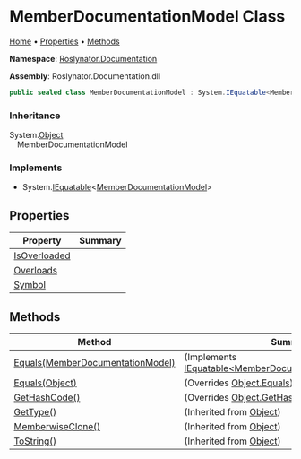 <a name="_top"></a>

# MemberDocumentationModel Class

[Home](../../../README.md#_top) &#x2022; [Properties](#properties) &#x2022; [Methods](#methods)

**Namespace**: [Roslynator.Documentation](../README.md#_top)

**Assembly**: Roslynator\.Documentation\.dll

```csharp
public sealed class MemberDocumentationModel : System.IEquatable<MemberDocumentationModel>
```

### Inheritance

System\.[Object](https://docs.microsoft.com/en-us/dotnet/api/system.object)\
&emsp;MemberDocumentationModel

### Implements

* System\.[IEquatable](https://docs.microsoft.com/en-us/dotnet/api/system.iequatable-1)\<[MemberDocumentationModel](#_top)>

## Properties

| Property | Summary |
| -------- | ------- |
| [IsOverloaded](IsOverloaded/README.md#_top) | |
| [Overloads](Overloads/README.md#_top) | |
| [Symbol](Symbol/README.md#_top) | |

## Methods

| Method | Summary |
| ------ | ------- |
| [Equals(MemberDocumentationModel)](Equals/README.md#Roslynator_Documentation_MemberDocumentationModel_Equals_Roslynator_Documentation_MemberDocumentationModel_) |  \(Implements [IEquatable\<MemberDocumentationModel>.Equals](https://docs.microsoft.com/en-us/dotnet/api/system.iequatable-1.equals)\) |
| [Equals(Object)](Equals/README.md#Roslynator_Documentation_MemberDocumentationModel_Equals_System_Object_) |  \(Overrides [Object.Equals](https://docs.microsoft.com/en-us/dotnet/api/system.object.equals)\) |
| [GetHashCode()](GetHashCode/README.md#_top) |  \(Overrides [Object.GetHashCode](https://docs.microsoft.com/en-us/dotnet/api/system.object.gethashcode)\) |
| [GetType()](https://docs.microsoft.com/en-us/dotnet/api/system.object.gettype) |  \(Inherited from [Object](https://docs.microsoft.com/en-us/dotnet/api/system.object)\) |
| [MemberwiseClone()](https://docs.microsoft.com/en-us/dotnet/api/system.object.memberwiseclone) |  \(Inherited from [Object](https://docs.microsoft.com/en-us/dotnet/api/system.object)\) |
| [ToString()](https://docs.microsoft.com/en-us/dotnet/api/system.object.tostring) |  \(Inherited from [Object](https://docs.microsoft.com/en-us/dotnet/api/system.object)\) |

